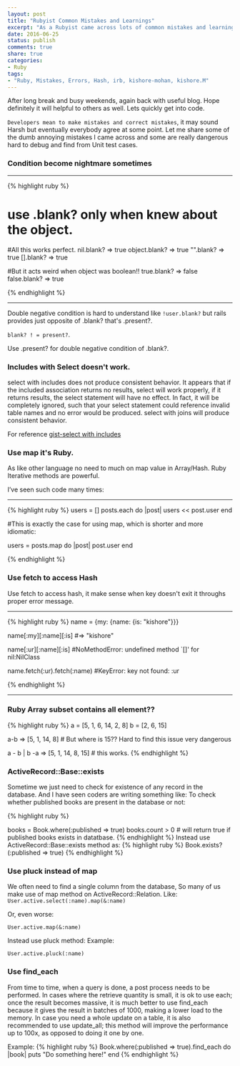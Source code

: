 ```yaml
---
layout: post
title: "Rubyist Common Mistakes and Learnings"
excerpt: "As a Rubyist came across lots of common mistakes and learnings. Thought of sharing with other Rubyists, So everyone avoid this mistakes."
date: 2016-06-25
status: publish
comments: true
share: true
categories:
- Ruby
tags:
- "Ruby, Mistakes, Errors, Hash, irb, kishore-mohan, kishore.M"
---
```


After long break and busy weekends, again back with useful blog. Hope definitely it will helpful to others as well. Lets quickly get into code.

`Developers mean to make mistakes and correct mistakes`, it may sound Harsh but eventually everybody agree at some point. 
Let me share some of the dumb annoying mistakes I came across and some are really dangerous hard to debug and 
find from Unit test cases.

### Condition become nightmare sometimes
___
{% highlight ruby %}
# use .blank? only when knew about the object.

#All this works perfect.
nil.blank? => true
object.blank? => true
"".blank? => true
[].blank? => true

#But it acts weird when object was boolean!!
true.blank? => false
false.blank? => true

{% endhighlight %}
___

Double negative condition is hard to understand like `!user.blank?` but rails provides just opposite of .blank? that's .present?.

`blank? ! = present?`. 

Use .present? for double negative condition of .blank?.

### Includes with Select doesn't work.

select with includes does not produce consistent behavior. It appears that if the included association returns no results, select will work properly, if it returns results, the select statement will have no effect. In fact, it will be completely ignored, such that your select statement could reference invalid table names and no error would be produced. select with joins will produce consistent behavior.

For reference <a href="https://gist.github.com/kishore-mohan/708b336964a3d6247334e16f04bed309" target="_blank">gist-select with includes</a>

### Use map it's Ruby.

As like other language no need to much on map value in Array/Hash. Ruby Iterative methods are powerful.

I’ve seen such code many times:

___

{% highlight ruby %}
users = []
posts.each do |post|
  users << post.user
end

#This is exactly the case for using map, which is shorter and more idiomatic:

users = posts.map do |post|
  post.user
end

{% endhighlight %}

### Use fetch to access Hash

Use fetch to access hash, it make sense when key doesn't exit it throughs proper error message.
___

{% highlight ruby %}
name = {my: {name: {is: "kishore"}}}

name[:my][:name][:is]
#=> "kishore"

name[:ur][:name][:is]
#NoMethodError: undefined method `[]' for nil:NilClass

name.fetch(:ur).fetch(:name)
#KeyError: key not found: :ur

{% endhighlight %}
___

### Ruby Array subset contains all element??

{% highlight ruby %}
a = [5, 1, 6, 14, 2, 8]
b = [2, 6, 15]

a-b
=> [5, 1, 14, 8] # But where is 15?? Hard to find this issue very dangerous

a - b | b -a 
=> [5, 1, 14, 8, 15] # this works.
{% endhighlight %}

### ActiveRecord::Base::exists

Sometime we just need to check for existence of any record in the database. And I have seen coders are writing something like:
To check whether published books are present in the database or not:

{% highlight ruby %}

books = Book.where(:published => true)
books.count > 0 # will return true if published books exists in datatbase.
{% endhighlight %}
Instead use ActiveRecord::Base::exists method as:
{% highlight ruby %}
Book.exists?(:published => true)
{% endhighlight %}

### Use pluck instead of map

We often need to find a single column from the database, So many of us make use of map method on ActiveRecord::Relation.
Like:
`User.active.select(:name).map(&:name)`

Or, even worse:

`User.active.map(&:name)`

Instead use pluck method:
Example:

`User.active.pluck(:name)`

### Use find_each

From time to time, when a query is done, a post process needs to be performed. In cases where the retrieve quantity is small, it is ok to use each; once the result becomes massive, it is much better to use find_each because it gives the result in batches of 1000, making a lower load to the memory. In case you need a whole update on a table, it is also recommended to use update_all; this method will improve the performance up to 100x, as opposed to doing it one by one.

Example:
{% highlight ruby %}
Book.where(:published => true).find_each do |book|
  puts "Do something here!"
end
{% endhighlight %}
